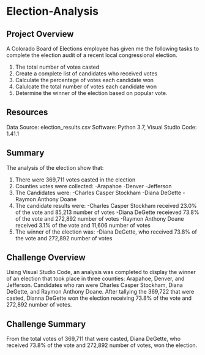 # Election-Analysis

## Project Overview

A Colorado Board of Elections employee has given me the following tasks to complete the election audit of a recent local congressional election.
  1. The total number of votes casted
  2. Create a complete list of candidates who received votes
  3. Calculate the percentage of votes each candidate won
  4. Calulcate the total number of votes each candidate won
  5. Determine the winner of the election based on popular vote.
  
 ## Resources
  Data Source: election_results.csv
  Software: Python 3.7, Visual Studio Code: 1.41.1
  
 ## Summary
  The analysis of the election show that:
  
  1. There were 369,711 votes casted in the election
  2. Counties votes were collected:
    -Arapahoe
    -Denver
    -Jefferson
  3. The Candidates were:
    -Charles Casper Stockham
    -Diana DeGette
    -Raymon Anthony Doane
  4. The candidate results were:
    -Charles Casper Stockham received 23.0% of the vote and 85,213 number of votes
    -Diana DeGette receieved 73.8% of the vote and 272,892 number of votes
    -Raymon Anthony Doane received 3.1% of the vote and 11,606 number of votes
  5. The winner of the election was:
    -Diana DeGette, who received 73.8% of the vote and 272,892 number of votes
    
## Challenge Overview

Using Visual Studio Code, an analysis was completed to display the winner of an election that took place in three counties: Arapahoe, Denver, and Jefferson. Candidates who ran were Charles Casper Stockham, Diana DeGette, and Raymon Anthony Doane.  After tallying the 369,722 that were casted, Dianna DeGette won the election receiving 73.8% of the vote and 272,892 number of votes.

## Challenge Summary

From the total votes of 369,711 that were casted, Diana DeGette, who received 73.8% of the vote and 272,892 number of votes, won the election. 

